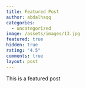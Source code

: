 ```yaml
---
title: Featured Post
author: abdalhaqq
categories:
  - uncategorized
image: /assets/images/13.jpg
featured: true
hidden: true
rating: "4.5"
comments: true
layout: post
---
```

This is a featured post